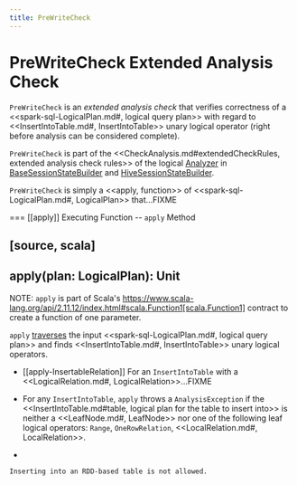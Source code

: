 ```yaml
---
title: PreWriteCheck
---
```


# PreWriteCheck Extended Analysis Check

`PreWriteCheck` is an *extended analysis check* that verifies correctness of a <<spark-sql-LogicalPlan.md#, logical query plan>> with regard to <<InsertIntoTable.md#, InsertIntoTable>> unary logical operator (right before analysis can be considered complete).

`PreWriteCheck` is part of the <<CheckAnalysis.md#extendedCheckRules, extended analysis check rules>> of the logical [Analyzer](../Analyzer.md) in [BaseSessionStateBuilder](../BaseSessionStateBuilder.md#analyzer) and [HiveSessionStateBuilder](../hive/HiveSessionStateBuilder.md#analyzer).

`PreWriteCheck` is simply a <<apply, function>> of <<spark-sql-LogicalPlan.md#, LogicalPlan>> that...FIXME

=== [[apply]] Executing Function -- `apply` Method

[source, scala]
----
apply(plan: LogicalPlan): Unit
----

NOTE: `apply` is part of Scala's https://www.scala-lang.org/api/2.11.12/index.html#scala.Function1[scala.Function1] contract to create a function of one parameter.

`apply` [traverses](../catalyst/TreeNode.md#foreach) the input <<spark-sql-LogicalPlan.md#, logical query plan>> and finds <<InsertIntoTable.md#, InsertIntoTable>> unary logical operators.

* [[apply-InsertableRelation]] For an `InsertIntoTable` with a <<LogicalRelation.md#, LogicalRelation>>...FIXME

* For any `InsertIntoTable`, `apply` throws a `AnalysisException` if the <<InsertIntoTable.md#table, logical plan for the table to insert into>> is neither a <<LeafNode.md#, LeafNode>> nor one of the following leaf logical operators: `Range`, `OneRowRelation`, <<LocalRelation.md#, LocalRelation>>.
+
```
Inserting into an RDD-based table is not allowed.
```
